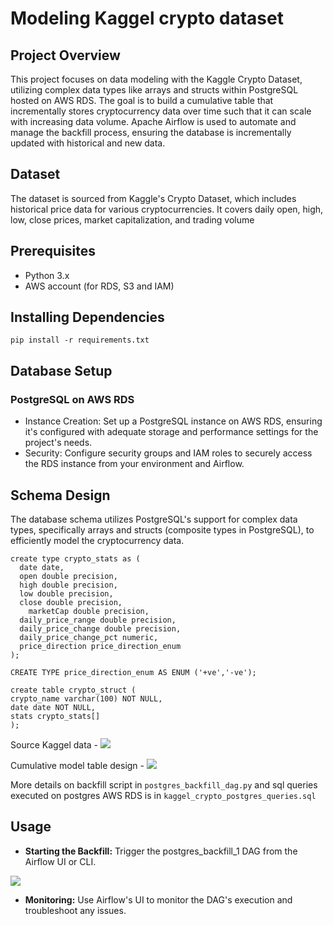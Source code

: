 # Modeling Kaggel crypto dataset

## Project Overview

This project focuses on data modeling with the Kaggle Crypto Dataset, utilizing complex data types like arrays and structs within PostgreSQL hosted on AWS RDS. The goal is to build a cumulative table that incrementally stores cryptocurrency data over time such that it can scale with increasing data volume. Apache Airflow is used to automate and manage the backfill process, ensuring the database is incrementally updated with historical and new data.

## Dataset
The dataset is sourced from Kaggle's Crypto Dataset, which includes historical price data for various cryptocurrencies. It covers daily open, high, low, close prices, market capitalization, and trading volume

## Prerequisites
- Python 3.x
- AWS account (for RDS, S3 and IAM)

## Installing Dependencies

```pip install -r requirements.txt```

## Database Setup
### PostgreSQL on AWS RDS
- Instance Creation: Set up a PostgreSQL instance on AWS RDS, ensuring it's configured with adequate storage and performance settings for the project's needs.
- Security: Configure security groups and IAM roles to securely access the RDS instance from your environment and Airflow.

## Schema Design
The database schema utilizes PostgreSQL's support for complex data types, specifically arrays and structs (composite types in PostgreSQL), to efficiently model the cryptocurrency data.

```
create type crypto_stats as (
  date date,
  open double precision,
  high double precision,
  low double precision,
  close double precision,
	marketCap double precision,
  daily_price_range double precision,
  daily_price_change double precision,
  daily_price_change_pct numeric,
  price_direction price_direction_enum
);

CREATE TYPE price_direction_enum AS ENUM ('+ve','-ve');

create table crypto_struct (
crypto_name varchar(100) NOT NULL,
date date NOT NULL,
stats crypto_stats[]
);
```
Source Kaggel data -
![](images/kaggel_crypto_source.png)

Cumulative model table design -
![](images/kaggel_crypto_cumulative_design.png)

More details on backfill script in `postgres_backfill_dag.py` and sql queries executed on postgres AWS RDS is in `kaggel_crypto_postgres_queries.sql`


## Usage
- **Starting the Backfill:** Trigger the postgres_backfill_1 DAG from the Airflow UI or CLI.

![](images/airflow_dag.png)

- **Monitoring:** Use Airflow's UI to monitor the DAG's execution and troubleshoot any issues.
